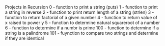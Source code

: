 Projects in Recursion
0 - function to print a string (puts)
1 - function to print a string in reverse
2 - function to print return length of a string (strlen)
3 - function to return factorial of a given number
4 - function to return value of x raised to power y
5 - function to determine natural squareroot of a number
6 - function to determine if a numbr is prime
100 - function to determine if a string is a palindrome
101 - fuynction to compare two strings and determine if they are identical
